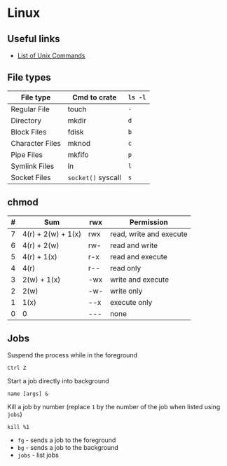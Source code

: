 # Linux

## Useful links

* [List of Unix Commands](https://en.wikipedia.org/wiki/List_of_Unix_commands)

## File types

| File type       | Cmd to crate       | `ls -l` |
| --------------- | ------------------ | ------- |
| Regular File    | touch              | `-`     |
| Directory       | mkdir              | `d`     |
| Block Files     | fdisk              | `b`     |
| Character Files | mknod              | `c`     |
| Pipe Files      | mkfifo             | `p`     |
| Symlink Files   | ln                 | `l`     |
| Socket Files    | `socket()` syscall | `s`     |

## chmod

| #   | Sum                | rwx | Permission              |
| --- | ------------------ | --- | ----------------------- |
| 7   | 4(r) + 2(w) + 1(x) | rwx | read, write and execute |
| 6   | 4(r) + 2(w)        | rw- | read and write          |
| 5   | 4(r)        + 1(x) | r-x | read and execute        |
| 4   | 4(r)               | r-- | read only               |
| 3   | 2(w) + 1(x)        | -wx | write and execute       |
| 2   | 2(w)               | -w- | write only              |
| 1   | 1(x)               | --x | execute only            |
| 0   | 0                  | --- | none                    |

## Jobs

Suspend the process while in the foreground

```
Ctrl Z
```

Start a job directly into background

```
name [args] &
```

Kill a job by number (replace `1` by the number of the job when listed using `jobs`)

```
kill %1
```

* `fg` - sends a job to the foreground
* `bg` - sends a job to the background
* `jobs` - list jobs
